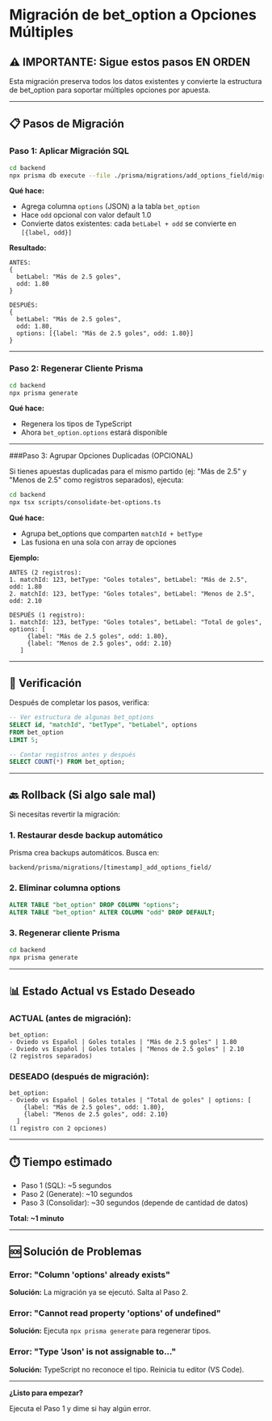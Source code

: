 # Migración de bet_option a Opciones Múltiples

## ⚠️ IMPORTANTE: Sigue estos pasos EN ORDEN

Esta migración preserva todos los datos existentes y convierte la estructura de bet_option para soportar múltiples opciones por apuesta.

---

## 📋 Pasos de Migración

### Paso 1: Aplicar Migración SQL

```bash
cd backend
npx prisma db execute --file ./prisma/migrations/add_options_field/migration.sql --schema ./prisma/schema.prisma
```

**Qué hace:**
- Agrega columna `options` (JSON) a la tabla `bet_option`
- Hace `odd` opcional con valor default 1.0
- Convierte datos existentes: cada `betLabel + odd` se convierte en `[{label, odd}]`

**Resultado:**
```
ANTES:
{
  betLabel: "Más de 2.5 goles",
  odd: 1.80
}

DESPUÉS:
{
  betLabel: "Más de 2.5 goles",
  odd: 1.80,
  options: [{label: "Más de 2.5 goles", odd: 1.80}]
}
```

---

### Paso 2: Regenerar Cliente Prisma

```bash
cd backend
npx prisma generate
```

**Qué hace:**
- Regenera los tipos de TypeScript
- Ahora `bet_option.options` estará disponible

---

###Paso 3: Agrupar Opciones Duplicadas (OPCIONAL)

Si tienes apuestas duplicadas para el mismo partido (ej: "Más de 2.5" y "Menos de 2.5" como registros separados), ejecuta:

```bash
cd backend
npx tsx scripts/consolidate-bet-options.ts
```

**Qué hace:**
- Agrupa bet_options que comparten `matchId + betType`
- Las fusiona en una sola con array de opciones

**Ejemplo:**
```
ANTES (2 registros):
1. matchId: 123, betType: "Goles totales", betLabel: "Más de 2.5", odd: 1.80
2. matchId: 123, betType: "Goles totales", betLabel: "Menos de 2.5", odd: 2.10

DESPUÉS (1 registro):
1. matchId: 123, betType: "Goles totales", betLabel: "Total de goles", options: [
     {label: "Más de 2.5 goles", odd: 1.80},
     {label: "Menos de 2.5 goles", odd: 2.10}
   ]
```

---

## 🧪 Verificación

Después de completar los pasos, verifica:

```sql
-- Ver estructura de algunas bet_options
SELECT id, "matchId", "betType", "betLabel", options 
FROM bet_option 
LIMIT 5;

-- Contar registros antes y después
SELECT COUNT(*) FROM bet_option;
```

---

## 🔙 Rollback (Si algo sale mal)

Si necesitas revertir la migración:

### 1. Restaurar desde backup automático

Prisma crea backups automáticos. Busca en:
```
backend/prisma/migrations/[timestamp]_add_options_field/
```

### 2. Eliminar columna options

```sql
ALTER TABLE "bet_option" DROP COLUMN "options";
ALTER TABLE "bet_option" ALTER COLUMN "odd" DROP DEFAULT;
```

### 3. Regenerar cliente Prisma

```bash
cd backend
npx prisma generate
```

---

## 📊 Estado Actual vs Estado Deseado

### ACTUAL (antes de migración):
```
bet_option:
- Oviedo vs Español | Goles totales | "Más de 2.5 goles" | 1.80
- Oviedo vs Español | Goles totales | "Menos de 2.5 goles" | 2.10
(2 registros separados)
```

### DESEADO (después de migración):
```
bet_option:
- Oviedo vs Español | Goles totales | "Total de goles" | options: [
    {label: "Más de 2.5 goles", odd: 1.80},
    {label: "Menos de 2.5 goles", odd: 2.10}
  ]
(1 registro con 2 opciones)
```

---

## ⏱️ Tiempo estimado

- Paso 1 (SQL): ~5 segundos
- Paso 2 (Generate): ~10 segundos  
- Paso 3 (Consolidar): ~30 segundos (depende de cantidad de datos)

**Total: ~1 minuto**

---

## 🆘 Solución de Problemas

### Error: "Column 'options' already exists"
**Solución:** La migración ya se ejecutó. Salta al Paso 2.

### Error: "Cannot read property 'options' of undefined"
**Solución:** Ejecuta `npx prisma generate` para regenerar tipos.

### Error: "Type 'Json' is not assignable to..."
**Solución:** TypeScript no reconoce el tipo. Reinicia tu editor (VS Code).

---

**¿Listo para empezar?**

Ejecuta el Paso 1 y dime si hay algún error.
